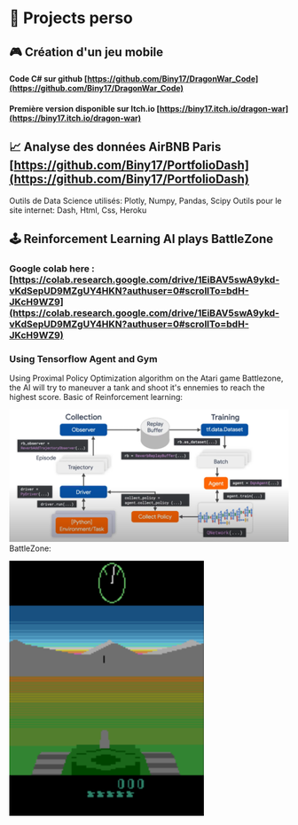 # 🚀 Projects perso

## 🎮 Création d'un jeu mobile

#### Code C# sur github [https://github.com/Biny17/DragonWar_Code](https://github.com/Biny17/DragonWar_Code)
#### Première version disponible sur Itch.io [https://biny17.itch.io/dragon-war](https://biny17.itch.io/dragon-war)

## 📈 Analyse des données AirBNB Paris [https://github.com/Biny17/PortfolioDash](https://github.com/Biny17/PortfolioDash)

Outils de Data Science utilisés: Plotly, Numpy, Pandas, Scipy
Outils pour le site internet: Dash, Html, Css, Heroku

## 🕹️ Reinforcement Learning AI plays BattleZone

### Google colab here : [https://colab.research.google.com/drive/1EiBAV5swA9ykd-vKdSepUD9MZgUY4HKN?authuser=0#scrollTo=bdH-JKcH9WZ9](https://colab.research.google.com/drive/1EiBAV5swA9ykd-vKdSepUD9MZgUY4HKN?authuser=0#scrollTo=bdH-JKcH9WZ9)
### Using Tensorflow Agent and Gym
Using Proximal Policy Optimization algorithm on the Atari game Battlezone, the AI will try to maneuver a tank and shoot it's ennemies to reach the highest score.
Basic of Reinforcement learning:  

![](RL_tensorflow.PNG)
BattleZone:   

![](BattleZone.PNG)
